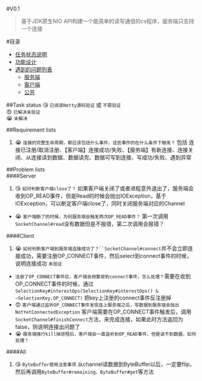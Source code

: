 #V0.1
>基于JDK原生NIO API构建一个能简单的读写通信的cs程序，服务端只支持一个连接

#目录
* [任务状态说明](#task-status)
* [功能设计](#requirement-lists)
* [遇到的问题列表](#problem-lists) 
	* [服务端](#server)
	* [客户端](#client)
	* [公共](#all)
	
##Task status
:kissing_heart: `已阅读Netty源码验证` 或 `不需验证`  
:heart_eyes: `已解决未验证`  
:sob: `未解决`   

##Requirement lists
1. :sob: `连接的完整生命周期，都应该包括什么事件，这些事件的在什么条件下触发？` 包括 连接已注册/取消注册、【客户端】连接成功/失败、【服务端】有新连接、连接关闭、从连接读到数据、数据读完、数据可写到连接、写成功/失败、遇到异常

##Problem lists  
####Server  
1. :kissing_heart: `如何判断客户端close了？` 如果客户端关闭了或者进程意外退出了，服务端会收到OP_READ事件，但是Read的时候会抛出IOException，基于IOException，可以断定客户端close了，同时关闭服务端对应的Channel  
*  :sob: `客户端断了的时候，为何服务端会触发两次OP_READ事件？` 第一次调用`SocketChannel#read`没有数据但是不报错，第二次调用会报错？  

####Client  
1. :sob: `如何判断客户端到服务端连接成功了？``SocketChannel#connect`并不会立即连接成功，需要注册OP_CONNECT事件，然后select到connect事件的时候，说明连接成功 `未验证`  
* `注册了OP_CONNECT事件后，客户端会频繁收到connect事件，怎么处理？`需要在收到OP_CONNECT事件的时候，通过`SelectionKey#interestOps(SelectionKey#interestOps() & ~SelectionKey.OP_CONNECT)` 把key上注册的connect事件反注册掉   
* :heart_eyes: `客户端通过监听OP_CONNECT事件发现连上服务端之后，写数据到服务端会抛出NotYetConnectedException` 客户端需要在OP_CONNECT事件触发后，调用`SocketChannel#finishConnect`方法，来完成连接，如果此时方法返回为false，则说明连接出问题了   
* :sob: `服务端强行kill掉进程后，客户端会一直监听到OP_READ事件，但是读不到数据，如何处理？`
	
####All  
1. :kissing_heart: `ByteBuffer使用注意事项` 从channel读数据到ByteBuffer以后，一定要flip，然后再调用`ByteBuffer#remaining、ByteBuffer#get`等方法

